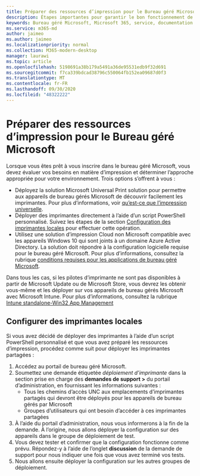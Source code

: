 ```yaml
---
title: Préparer des ressources d’impression pour le Bureau géré Microsoft
description: Étapes importantes pour garantir le bon fonctionnement de l’impression
keywords: Bureau géré Microsoft, Microsoft 365, service, documentation
ms.service: m365-md
author: jaimeo
ms.author: jaimeo
ms.localizationpriority: normal
ms.collection: M365-modern-desktop
manager: laurawi
ms.topic: article
ms.openlocfilehash: 5198691a38b179a5491a36de95531edb9f32d691
ms.sourcegitcommit: f7ca339bdcad38796c550064fb152ea09687d0f3
ms.translationtype: MT
ms.contentlocale: fr-FR
ms.lasthandoff: 09/30/2020
ms.locfileid: "48322222"
---
```

# <a name="prepare-printing-resources-for-microsoft-managed-desktop"></a>Préparer des ressources d’impression pour le Bureau géré Microsoft

Lorsque vous êtes prêt à vous inscrire dans le bureau géré Microsoft, vous devez évaluer vos besoins en matière d’impression et déterminer l’approche appropriée pour votre environnement. Trois options s’offrent à vous :
 
- Déployez la solution Microsoft Universal Print solution pour permettre aux appareils de bureau gérés Microsoft de découvrir facilement les imprimantes. Pour plus d’informations, voir [qu’est-ce que l’impression universelle](https://docs.microsoft.com/universal-print/fundamentals/universal-print-whatis).
- Déployer des imprimantes directement à l’aide d’un script PowerShell personnalisé. Suivez les étapes de la section [Configuration des imprimantes locales](#set-up-local-printers) pour effectuer cette opération.
- Utilisez une solution d’impression Cloud non Microsoft compatible avec les appareils Windows 10 qui sont joints à un domaine Azure Active Directory. La solution doit répondre à la configuration logicielle requise pour le bureau géré Microsoft. Pour plus d’informations, consultez la rubrique [conditions requises pour les applications de bureau géré Microsoft](../service-description/mmd-app-requirements.md).
 
Dans tous les cas, si les pilotes d’imprimante ne sont pas disponibles à partir de Microsoft Update ou de Microsoft Store, vous devrez les obtenir vous-même et les déployer sur vos appareils de bureau gérés Microsoft avec Microsoft Intune. Pour plus d’informations, consultez la rubrique [Intune standalone-Win32 App Management](https://docs.microsoft.com/mem/intune/apps/apps-win32-app-management)

## <a name="set-up-local-printers"></a>Configurer des imprimantes locales

Si vous avez décidé de déployer des imprimantes à l’aide d’un script PowerShell personnalisé et que vous avez préparé les ressources d’impression, procédez comme suit pour déployer les imprimantes partagées :

1.  Accédez au portail de bureau géré Microsoft.
2.  Soumettez une demande étiquetée *déploiement d’imprimante* dans la section prise en charge des **demandes de support >** du portail d’administration, en fournissant les informations suivantes :
    - Tous les chemins d’accès UNC aux emplacements d’imprimantes partagés qui devront être déployés pour les appareils de bureau gérés par Microsoft
    - Groupes d’utilisateurs qui ont besoin d’accéder à ces imprimantes partagées
3.  À l’aide du portail d’administration, nous vous informerons à la fin de la demande. À l’origine, nous allons déployer la configuration sur des appareils dans le groupe de déploiement de test.
4.  Vous devez tester et confirmer que la configuration fonctionne comme prévu. Répondez-y à l’aide de l’onglet **discussion** de la demande de support pour nous indiquer une fois que vous avez terminé vos tests.
5.  Nous allons ensuite déployer la configuration sur les autres groupes de déploiement.

